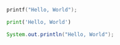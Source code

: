 ```c
printf("Hello, World");
```

```python
print('Hello, World')
```

```java
System.out.println("Hello, World");
```